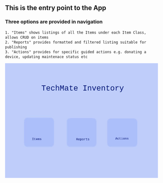 ## This is the entry point to the App

### Three options are provided in navigation

	1. "Items" shows listings of all the Items under each Item Class, allows CRUD on items
	2. "Reports" provides formatted and filtered listing suitable for publishing
	3. "Actions" provides for specific guided actions e.g. donating a device, updating maintenace status etc

![home.jpg](../image_files/home/home.jpg)


